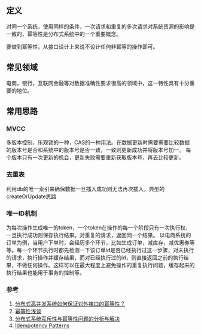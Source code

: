 ## 定义
对同一个系统，使用同样的条件，一次请求和重复的多次请求对系统资源的影响是一致的，幂等性是分布式系统中的一个重要概念。

要做到幂等性，从接口设计上来说不设计任何非幂等的操作即可。

## 常见领域
电商，银行，互联网金融等对数据准确性要求很高的领域中，这一特性具有十分重要的地位。

## 常用思路
### MVCC
多版本控制，乐观锁的一种，CAS的一种用法。在数据更新时需要需要比较数据的版本号是否和系统中的版本号是否一致，一致则更新成功并将版本号加一。
每个版本只有一次更新的机会，更新失败需要重新获取版本号，再去比较更新。

### 去重表
利用db的唯一索引来确保数据一旦插入成功则无法再次插入，典型的createOrUpdate思路


### 唯一ID机制
为每次操作生成唯一的token，一个token在操作的每一个阶段只有一次执行权，一旦执行成功则保存执行结果。对重复的请求，返回同一个结果。
以电商系统的订单为例，当用户下单时，会经历多个环节，比如生成订单，减库存，减优惠券等等。每一个环节执行时都先检测一下该订单id是否已经执行过这一步骤，对未执行的请求，执行操作并缓存结果，而对已经执行过的id，则直接返回之前的执行结果，不做任何操作。这样可以在最大程度上避免操作的重复执行问题，缓存起来的执行结果也能用于事务的控制等。


### 参考
1. [分布式高并发系统如何保证对外接口的幂等性？](https://www.zhihu.com/question/27744795  )
2. [幂等性浅谈](https://www.jianshu.com/p/475589f5cd7b)
3. [分布式系统互斥性与幂等性问题的分析与解决](https://zhuanlan.zhihu.com/p/22820761)
4. [Idempotency Patterns](http://blog.jonathanoliver.com/idempotency-patterns/)
